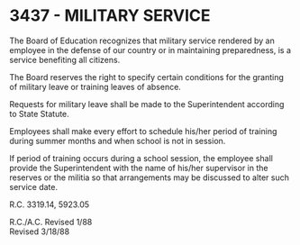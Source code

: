 3437 - MILITARY SERVICE
=======================

The Board of Education recognizes that military service rendered by an
employee in the defense of our country or in maintaining preparedness,
is a service benefiting all citizens.

The Board reserves the right to specify certain conditions for the
granting of military leave or training leaves of absence.

Requests for military leave shall be made to the Superintendent
according to State Statute.

Employees shall make every effort to schedule his/her period of training
during summer months and when school is not in session.

If period of training occurs during a school session, the employee shall
provide the Superintendent with the name of his/her supervisor in the
reserves or the militia so that arrangements may be discussed to alter
such service date.

R.C. 3319.14, 5923.05

R.C./A.C. Revised 1/88\
 Revised 3/18/88
